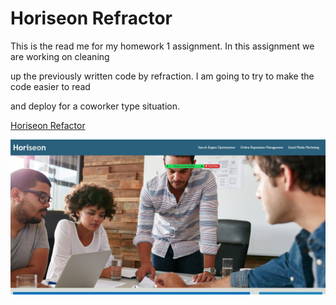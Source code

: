 # Horiseon Refractor

This is the read me for my homework 1 assignment. In this assignment we are working on cleaning

up the previously written code by refraction. I am going to try to make the code easier to read

and deploy for a coworker type situation.


[Horiseon Refactor](Https://veidul.github.io/homework_1/")

![Demo Image](homework_ss.jpg)
